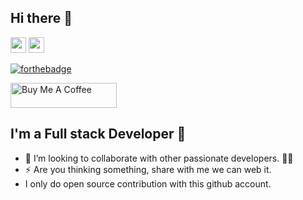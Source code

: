 ## Hi there 👋

<p><a href="https://www.linkedin.com/in/ashutosh-singh-a4a85018a/"><img src="https://img.shields.io/badge/linkedin-%230077B5.svg?&style=for-the-badge&logo=linkedin&logoColor=white" height=25></a> <a href="https://twitter.com/ashu_perfect"><img src="https://img.shields.io/badge/twitter-%230077B5.svg?&style=for-the-badge&logo=twitter&logoColor=white" height=25></a>
 

[![forthebadge](https://forthebadge.com/images/badges/check-it-out.svg)](https://github.com/ashu565)

 <a href="https://www.buymeacoffee.com/ashu999306G" target="_blank" rel="noreferrer nofollow">
      <img src="https://cdn.buymeacoffee.com/buttons/default-red.png" alt="Buy Me A Coffee" height="40" width="170" >
    </a>

## I'm a Full stack Developer 🚀

- 👯 I’m looking to collaborate with other passionate developers. 🧑‍🚀
- ⚡ Are you thinking something,  share with me we can web it.
- I only do open source contribution with this github account.

<br>

[website]: https://ashutoshsingh.live/
[instagram]: https://instagram.com/ashu_singh014
[linkedin]: https://www.linkedin.com/in/ashutosh-singh-a4a85018a/
